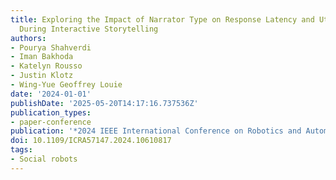 ```yaml
---
title: Exploring the Impact of Narrator Type on Response Latency and Utterance Length
  During Interactive Storytelling
authors:
- Pourya Shahverdi
- Iman Bakhoda
- Katelyn Rousso
- Justin Klotz
- Wing-Yue Geoffrey Louie
date: '2024-01-01'
publishDate: '2025-05-20T14:17:16.737536Z'
publication_types:
- paper-conference
publication: '*2024 IEEE International Conference on Robotics and Automation (ICRA)*'
doi: 10.1109/ICRA57147.2024.10610817
tags:
- Social robots
---
```

